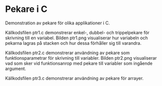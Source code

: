 # Pekare i C
Demonstration av pekare för olika applikationer i C.

Källkodsfilen ptr1.c demonstrerar enkel-, dubbel- och trippelpekare för skrivning till en variabel. 
Bilden ptr1.png visualiserar hur variabeln och pekarna lagras på stacken och hur dessa förhåller sig till varandra.

Källkodsfilen ptr2.c demonstrerar användning av pekare som funktionsparametrar för skrivning till variabler. 
Bilden ptr2.png visualiserar vad som sker vid funktionsanrop med pekare till variabler som ingående argument.

Källkodsfilen ptr3.c demonstrerar användning av pekare för arrayer.



